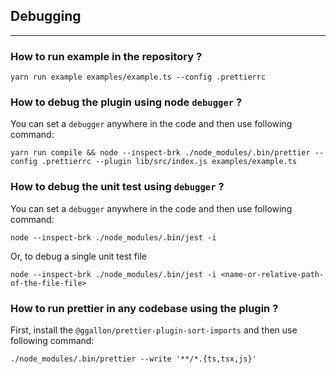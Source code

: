 ## Debugging

---

### How to run example in the repository ?

```shell
yarn run example examples/example.ts --config .prettierrc
```

### How to debug the plugin using node `debugger` ?

You can set a `debugger` anywhere in the code and then use following command:

```shell
yarn run compile && node --inspect-brk ./node_modules/.bin/prettier --config .prettierrc --plugin lib/src/index.js examples/example.ts
```

### How to debug the unit test using `debugger` ?

You can set a `debugger` anywhere in the code and then use following command:

```shell
node --inspect-brk ./node_modules/.bin/jest -i
```

Or, to debug a single unit test file

```shell
node --inspect-brk ./node_modules/.bin/jest -i <name-or-relative-path-of-the-file-file>
```

### How to run prettier in any codebase using the plugin ?

First, install the `@ggallon/prettier-plugin-sort-imports` and then use following command:

```shell
./node_modules/.bin/prettier --write '**/*.{ts,tsx,js}'
```
